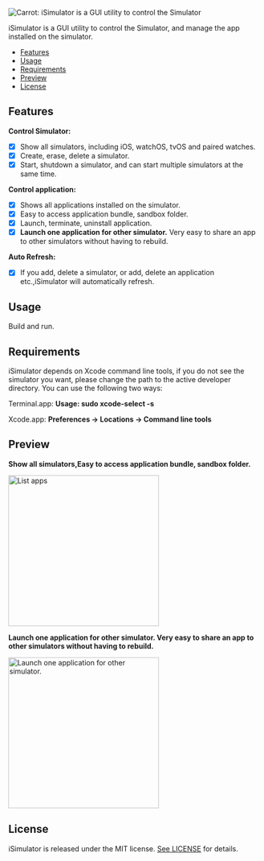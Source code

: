 ![Carrot: iSimulator is a GUI utility to control the Simulator](https://raw.githubusercontent.com/wigl/iSimulator/master/iSimulator/Assets.xcassets/AppIcon.appiconset/icon_128x128.png)

iSimulator is a GUI utility to control the Simulator, and manage the app installed on the simulator.

- [Features](#features)
- [Usage](#usage)
- [Requirements](#requirements)
- [Preview](#preview)
- [License](#license)

## Features

**Control Simulator:**

- [x] Show all simulators, including iOS, watchOS, tvOS and paired watches.
- [x] Create, erase, delete a simulator.
- [x] Start, shutdown a simulator, and can start multiple simulators at the same time.

**Control application:**

- [x] Shows all applications installed on the simulator.
- [x] Easy to access application bundle, sandbox folder.
- [x] Launch, terminate, uninstall application.
- [x] **Launch one application for other simulator.** Very easy to share an app to other simulators without having to rebuild.

**Auto Refresh:**

- [x] If you add, delete a simulator, or add, delete an application etc.,iSimulator will automatically refresh.

## Usage

Build and run.

## Requirements

iSimulator depends on Xcode command line tools, if you do not see the simulator you want, please change the path to the active developer directory.
You can use the following two ways:

Terminal.app: **Usage: sudo xcode-select -s <path>**

Xcode.app: **Preferences -> Locations -> Command line tools**

## Preview

**Show all simulators,Easy to access application bundle, sandbox folder.**

<img src="https://raw.githubusercontent.com/wigl/iSimulator/master/preview/app.jpg" alt="List apps" style="width: 300px;"/>


**Launch one application for other simulator. Very easy to share an app to other simulators without having to rebuild.**

<img src="https://raw.githubusercontent.com/wigl/iSimulator/master/preview/share.jpg" alt="Launch one application for other simulator." style="width: 300px;"/>


## License

iSimulator is released under the MIT license. [See LICENSE](https://github.com/wigl/iSimulator/blob/master/LICENSE) for details.
